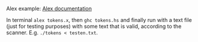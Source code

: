 Alex example: [Alex documentation](https://www.haskell.org/alex/doc/html/introduction.html)

In terminal `alex tokens.x`, then `ghc tokens.hs` and finally run with a text file (just for testing purposes) with some text that is valid, according to the scanner. E.g. `./tokens < testen.txt`.